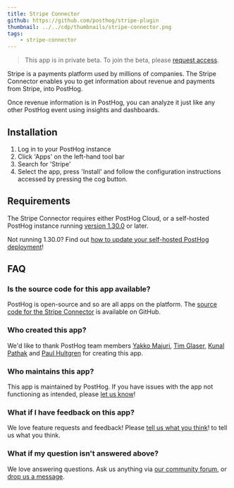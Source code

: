 ```yaml
---
title: Stripe Connector
github: https://github.com/posthog/stripe-plugin
thumbnail: ../../cdp/thumbnails/stripe-connector.png
tags:
    - stripe-connector
---
```


> This app is in private beta. To join the beta, please [request access](https://app.posthog.com/feature_flags#supportModal=support%3Aapps).

Stripe is a payments platform used by millions of companies. The Stripe Connector enables you to get information about revenue and payments from Stripe, into PostHog. 

Once revenue information is in PostHog, you can analyze it just like any other PostHog event using insights and dashboards. 

## Installation

1. Log in to your PostHog instance
2. Click 'Apps' on the left-hand tool bar
3. Search for 'Stripe'
4. Select the app, press 'Install' and follow the configuration instructions accessed by pressing the cog button.

## Requirements

The Stripe Connector requires either PostHog Cloud, or a self-hosted PostHog instance running [version 1.30.0](https://posthog.com/blog/the-posthog-array-1-30-0) or later.

Not running 1.30.0? Find out [how to update your self-hosted PostHog deployment](https://posthog.com/docs/runbook/upgrading-posthog)!

## FAQ

### Is the source code for this app available?

PostHog is open-source and so are all apps on the platform. The [source code for the Stripe Connector](https://github.com/posthog/stripe-plugin) is available on GitHub.

### Who created this app?

We'd like to thank PostHog team members [Yakko Majuri](https://github.com/yakkomajuri), [Tim Glaser](https://github.com/timgl), [Kunal Pathak](https://github.com/kpthatsme) and [Paul Hultgren](https://github.com/pjhul) for creating this app.

### Who maintains this app?

This app is maintained by PostHog. If you have issues with the app not functioning as intended, please [let us know](http://app.posthog.com/home#supportModal)!

### What if I have feedback on this app?

We love feature requests and feedback! Please [tell us what you think](http://app.posthog.com/home#supportModal)! to tell us what you think.

### What if my question isn't answered above?

We love answering questions. Ask us anything via [our community forum](/questions), or [drop us a message](http://app.posthog.com/home#supportModal). 
